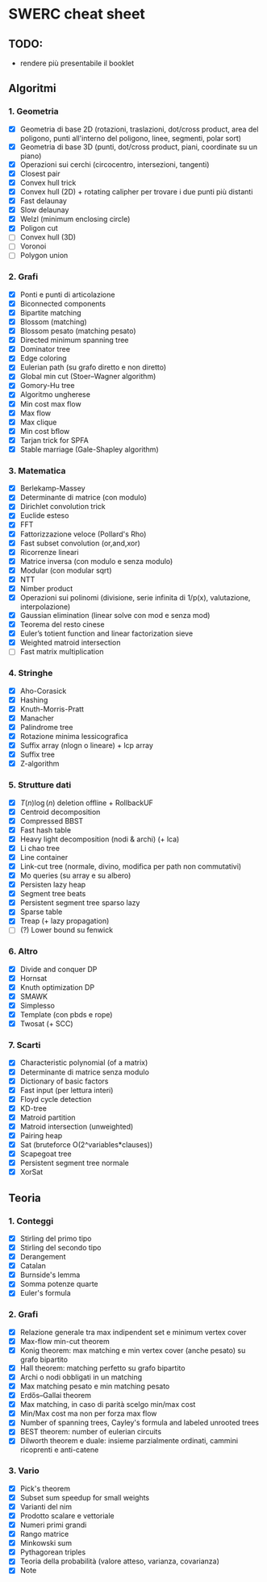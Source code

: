 # SWERC cheat sheet

## TODO:

- rendere più presentabile il booklet

## Algoritmi

### 1. Geometria

- [x] Geometria di base 2D (rotazioni, traslazioni, dot/cross product, area del poligono, punti all'interno del poligono, linee, segmenti, polar sort)
- [x] Geometria di base 3D (punti, dot/cross product, piani, coordinate su un piano)
- [x] Operazioni sui cerchi (circocentro, intersezioni, tangenti)
- [x] Closest pair
- [x] Convex hull trick
- [x] Convex hull (2D) + rotating calipher per trovare i due punti più distanti
- [x] Fast delaunay
- [x] Slow delaunay
- [x] Welzl (minimum enclosing circle)
- [x] Poligon cut
- [ ] Convex hull (3D)
- [ ] Voronoi
- [ ] Polygon union

### 2. Grafi

- [x] Ponti e punti di articolazione
- [x] Biconnected components
- [x] Bipartite matching
- [x] Blossom (matching)
- [x] Blossom pesato (matching pesato)
- [x] Directed minimum spanning tree
- [x] Dominator tree
- [x] Edge coloring
- [x] Eulerian path (su grafo diretto e non diretto)
- [x] Global min cut (Stoer–Wagner algorithm)
- [x] Gomory-Hu tree 
- [x] Algoritmo ungherese
- [x] Min cost max flow
- [x] Max flow
- [x] Max clique
- [x] Min cost bflow 
- [x] Tarjan trick for SPFA
- [x] Stable marriage (Gale-Shapley algorithm)

### 3. Matematica

- [x] Berlekamp-Massey
- [x] Determinante di matrice (con modulo)
- [x] Dirichlet convolution trick
- [x] Euclide esteso
- [x] FFT
- [x] Fattorizzazione veloce (Pollard's Rho)
- [x] Fast subset convolution (or,and,xor)
- [x] Ricorrenze lineari
- [x] Matrice inversa (con modulo e senza modulo)
- [X] Modular (con modular sqrt)
- [x] NTT
- [x] Nimber product
- [x] Operazioni sui polinomi (divisione, serie infinita di 1/p(x), valutazione, interpolazione)
- [x] Gaussian elimination (linear solve con mod e senza mod)
- [x] Teorema del resto cinese
- [x] Euler’s totient function and linear factorization sieve
- [x] Weighted matroid intersection
- [ ] Fast matrix multiplication

### 4. Stringhe

- [x] Aho-Corasick
- [x] Hashing
- [x] Knuth-Morris-Pratt
- [x] Manacher
- [x] Palindrome tree
- [x] Rotazione minima lessicografica
- [x] Suffix array (nlogn o lineare) + lcp array
- [x] Suffix tree
- [x] Z-algorithm

### 5. Strutture dati

- [x] $T(n)\log(n)$ deletion offline + RollbackUF
- [x] Centroid decomposition
- [x] Compressed BBST
- [x] Fast hash table
- [x] Heavy light decomposition (nodi & archi) (+ lca)
- [x] Li chao tree
- [x] Line container
- [x] Link-cut tree (normale, divino, modifica per path non commutativi)
- [x] Mo queries (su array e su albero)
- [x] Persisten lazy heap
- [x] Segment tree beats
- [x] Persistent segment tree sparso lazy
- [x] Sparse table
- [x] Treap (+ lazy propagation)
- [ ] (?) Lower bound su fenwick

### 6. Altro

- [x] Divide and conquer DP
- [x] Hornsat
- [x] Knuth optimization DP
- [x] SMAWK
- [x] Simplesso
- [x] Template (con pbds e rope)
- [x] Twosat (+ SCC)

### 7. Scarti

- [x] Characteristic polynomial (of a matrix)
- [x] Determinante di matrice senza modulo
- [x] Dictionary of basic factors
- [x] Fast input (per lettura interi)
- [x] Floyd cycle detection
- [x] KD-tree
- [x] Matroid partition
- [x] Matroid intersection (unweighted)
- [x] Pairing heap
- [x] Sat (bruteforce O(2^variables*clauses))
- [x] Scapegoat tree
- [x] Persistent segment tree normale
- [x] XorSat

## Teoria

### 1. Conteggi

- [x] Stirling del primo tipo
- [x] Stirling del secondo tipo
- [x] Derangement
- [x] Catalan
- [x] Burnside's lemma
- [x] Somma potenze quarte
- [x] Euler's formula

### 2. Grafi

- [x] Relazione generale tra max indipendent set e minimum vertex cover
- [x] Max-flow min-cut theorem
- [x] Konig theorem: max matching e min vertex cover (anche pesato) su grafo bipartito
- [x] Hall theorem: matching perfetto su grafo bipartito
- [x] Archi o nodi obbligati in un matching
- [x] Max matching pesato e min matching pesato
- [x] Erdős–Gallai theorem
- [x] Max matching, in caso di parità scelgo min/max cost
- [x] Min/Max cost ma non per forza max flow
- [x] Number of spanning trees, Cayley's formula and labeled unrooted trees
- [x] BEST theorem: number of eulerian circuits
- [x] Dilworth theorem e duale: insieme parzialmente ordinati, cammini ricoprenti e anti-catene

### 3. Vario

- [x] Pick's theorem
- [x] Subset sum speedup for small weights
- [x] Varianti del nim
- [x] Prodotto scalare e vettoriale
- [x] Numeri primi grandi
- [x] Rango matrice
- [x] Minkowski sum
- [x] Pythagorean triples
- [x] Teoria della probabilità (valore atteso, varianza, covarianza)
- [x] Note

